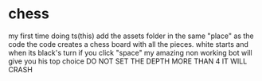 # chess
my first time doing ts(this)
add the assets folder in the same "place" as the code
the code creates a chess board with all the pieces. white starts and when its black's turn if you click "space" my amazing non working bot will give you his top choice
DO NOT SET THE DEPTH MORE THAN 4 IT WILL CRASH
